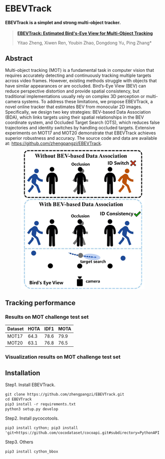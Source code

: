 # EBEVTrack

#### EBEVTrack is a simplet and strong multi-object tracker.

> [**EBEVTrack: Estimated Bird's-Eye View for Multi-Object Tracking**](https://arxiv.org/abs/2110.06864)
> 
> Yitao Zheng, Xiwen Ren, Youbin Zhao, Dongdong Yu, Ping Zhang*
> 
## Abstract
Multi-object tracking (MOT) is a fundamental task in computer vision that requires accurately detecting and continuously tracking multiple targets across video frames. However, existing methods struggle with objects that have similar appearances or are occluded. Bird’s-Eye View (BEV) can reduce perspective distortion and provide spatial consistency, but traditional implementations usually rely on complex 3D perception or multi-camera systems. To address these limitations, we propose EBEVTrack, a novel online tracker that estimates BEV from monocular 2D images. Specifically, we design two key strategies: BEV-based Data Association (BDA), which links targets using their spatial relationships in the BEV coordinate system, and Occluded Target Search (OTS), which reduces false trajectories and identity switches by handling occluded targets. Extensive experiments on MOT17 and MOT20 demonstrate that EBEVTrack achieves superior robustness and accuracy. The source code and data are available at: https://github.com/zhengpangzi/EBEVTrack.
<p align="center"><img src="assets/abstract.jpg" width="400"/></p>

## Tracking performance
### Results on MOT challenge test set

| Dataset    |  HOTA | IDF1 | MOTA |
|------------|-------|------|------|
|MOT17       | 64.3 | 78.6 | 79.9 |
|MOT20       | 63.1 | 76.8 | 76.5 |

### Visualization results on MOT challenge test set

## Installation
Step1. Install EBEVTrack.
```shell
git clone https://github.com/zhengpangzi/EBEVTrack.git
cd EBEVTrack
pip3 install -r requirements.txt
python3 setup.py develop
```
   


   
Step2. Install pycocotools.
```shell
pip3 install cython; pip3 install 'git+https://github.com/cocodataset/cocoapi.git#subdirectory=PythonAPI'
```
Step3. Others
```shell
pip3 install cython_bbox
```